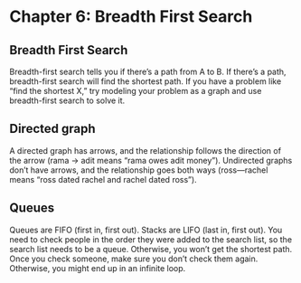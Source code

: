 # Chapter 6: Breadth First Search

## Breadth First Search

Breadth-first search tells you if there’s a path from A to B. If there’s a path, breadth-first search will find the shortest path. If you have a problem like “find the shortest X,” try modeling your problem as a graph and use breadth-first search to solve it.

## Directed graph

A directed graph has arrows, and the relationship follows the direction of the arrow (rama → adit means “rama owes adit money”). Undirected graphs don’t have arrows, and the relationship goes both ways (ross—rachel means “ross dated rachel and rachel dated ross”).

## Queues

Queues are FIFO (first in, first out). Stacks are LIFO (last in, first out). You need to check people in the order they were added to the search list, so the search list needs to be a queue. Otherwise, you won’t get the shortest path. Once you check someone, make sure you don’t check them again. Otherwise, you might end up in an infinite loop.
